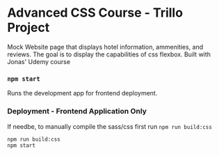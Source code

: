 # Advanced CSS Course - Trillo Project

Mock Website page that displays hotel information, ammenities, and reviews. The goal is to display the capabilities of css flexbox.
Built with Jonas' Udemy course

### `npm start`

Runs the development app for frontend deployment.

### Deployment - Frontend Application Only

If needbe, to manually compile the sass/css first run `npm run build:css`
```
npm run build:css
npm start
```

